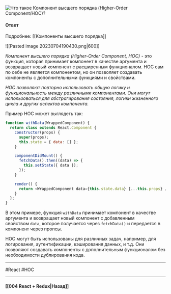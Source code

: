 ![Что такое Компонент высшего порядка (Higher-Order Component/HOC)?](https://youtu.be/yvOXvZ8aEFo?t=637)

#### Ответ

Подробнее: [[Компоненты высшего порядка]]

![[Pasted image 20230704190430.png|600]]

*Компонент высшего порядка (Higher-Order Component, HOC)* - это функция, которая принимает компонент в качестве аргумента и возвращает новый компонент с расширенным функционалом. HOC сам по себе не является компонентом, но он позволяет создавать компоненты с дополнительными функциями и свойствами.

*HOC позволяют повторно использовать общую логику и функциональность между различными компонентами. Они могут использоваться для абстрагирования состояния, логики жизненного цикла и других аспектов компонента.*

Пример HOC может выглядеть так:

```javascript
function withData(WrappedComponent) {
  return class extends React.Component {
    constructor(props) {
      super(props);
      this.state = { data: [] };
    }

    componentDidMount() {
      fetchData().then((data) => {
        this.setState({ data });
      });
    }

    render() {
      return <WrappedComponent data={this.state.data} {...this.props} />;
    }
  };
}
```

В этом примере, функция `withData` принимает компонент в качестве аргумента и возвращает новый компонент с добавленным свойством `data`, которое получается через `fetchData()` и передается в компонент через пропсы.

HOC могут быть использованы для различных задач, например, для логирования, аутентификации, кэширования данных, и т.д. Они позволяют создавать компоненты с дополнительным функционалом без необходимости дублирования кода.

____
#React #HOC

____

#### [[004 React + Redux|Назад]]